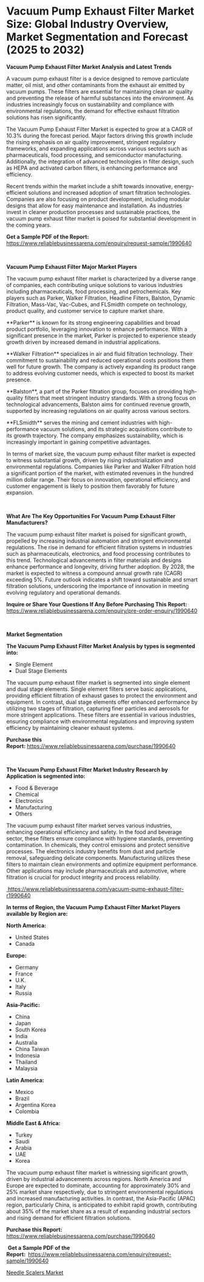 <p><h1>Vacuum Pump Exhaust Filter Market Size: Global Industry Overview, Market Segmentation and Forecast (2025 to 2032)</h1></p><p><strong>Vacuum Pump Exhaust Filter Market Analysis and Latest Trends</strong></p>
<p><p>A vacuum pump exhaust filter is a device designed to remove particulate matter, oil mist, and other contaminants from the exhaust air emitted by vacuum pumps. These filters are essential for maintaining clean air quality and preventing the release of harmful substances into the environment. As industries increasingly focus on sustainability and compliance with environmental regulations, the demand for effective exhaust filtration solutions has risen significantly.</p><p>The Vacuum Pump Exhaust Filter Market is expected to grow at a CAGR of 10.3% during the forecast period. Major factors driving this growth include the rising emphasis on air quality improvement, stringent regulatory frameworks, and expanding applications across various sectors such as pharmaceuticals, food processing, and semiconductor manufacturing. Additionally, the integration of advanced technologies in filter design, such as HEPA and activated carbon filters, is enhancing performance and efficiency. </p><p>Recent trends within the market include a shift towards innovative, energy-efficient solutions and increased adoption of smart filtration technologies. Companies are also focusing on product development, including modular designs that allow for easy maintenance and installation. As industries invest in cleaner production processes and sustainable practices, the vacuum pump exhaust filter market is poised for substantial development in the coming years.</p></p>
<p><strong>Get a Sample PDF of the Report:&nbsp;</strong> <a href="https://www.reliablebusinessarena.com/enquiry/request-sample/1990640?utm_campaign=2322&utm_medium=2&utm_source=Github&utm_content=ia&utm_term=17022025&utm_id=vacuum-pump-exhaust-filter">https://www.reliablebusinessarena.com/enquiry/request-sample/1990640</a></p>
<p>&nbsp;</p>
<p><strong>Vacuum Pump Exhaust Filter Major Market Players</strong></p>
<p><p>The vacuum pump exhaust filter market is characterized by a diverse range of companies, each contributing unique solutions to various industries including pharmaceuticals, food processing, and petrochemicals. Key players such as Parker, Walker Filtration, Headline Filters, Balston, Dynamic Filtration, Mass-Vac, Vac-Cubes, and FLSmidth compete on technology, product quality, and customer service to capture market share.</p><p>**Parker** is known for its strong engineering capabilities and broad product portfolio, leveraging innovation to enhance performance. With a significant presence in the market, Parker is projected to experience steady growth driven by increased demand in industrial applications.</p><p>**Walker Filtration** specializes in air and fluid filtration technology. Their commitment to sustainability and reduced operational costs positions them well for future growth. The company is actively expanding its product range to address evolving customer needs, which is expected to boost its market presence.</p><p>**Balston**, a part of the Parker filtration group, focuses on providing high-quality filters that meet stringent industry standards. With a strong focus on technological advancements, Balston aims for continued revenue growth, supported by increasing regulations on air quality across various sectors.</p><p>**FLSmidth** serves the mining and cement industries with high-performance vacuum solutions, and its strategic acquisitions contribute to its growth trajectory. The company emphasizes sustainability, which is increasingly important in gaining competitive advantages.</p><p>In terms of market size, the vacuum pump exhaust filter market is expected to witness substantial growth, driven by rising industrialization and environmental regulations. Companies like Parker and Walker Filtration hold a significant portion of the market, with estimated revenues in the hundred million dollar range. Their focus on innovation, operational efficiency, and customer engagement is likely to position them favorably for future expansion.</p></p>
<p>&nbsp;</p>
<p><strong>What Are The Key Opportunities For Vacuum Pump Exhaust Filter Manufacturers?</strong></p>
<p><p>The vacuum pump exhaust filter market is poised for significant growth, propelled by increasing industrial automation and stringent environmental regulations. The rise in demand for efficient filtration systems in industries such as pharmaceuticals, electronics, and food processing contributes to this trend. Technological advancements in filter materials and designs enhance performance and longevity, driving further adoption. By 2028, the market is expected to witness a compound annual growth rate (CAGR) exceeding 5%. Future outlook indicates a shift toward sustainable and smart filtration solutions, underscoring the importance of innovation in meeting evolving regulatory and operational demands.</p></p>
<p><strong>Inquire or Share Your Questions If Any Before Purchasing This Report:</strong> <a href="https://www.reliablebusinessarena.com/enquiry/pre-order-enquiry/1990640?utm_campaign=2322&utm_medium=2&utm_source=Github&utm_content=ia&utm_term=17022025&utm_id=vacuum-pump-exhaust-filter">https://www.reliablebusinessarena.com/enquiry/pre-order-enquiry/1990640</a></p>
<p>&nbsp;</p>
<p><strong>Market Segmentation</strong></p>
<p><strong>The Vacuum Pump Exhaust Filter Market Analysis by types is segmented into:</strong></p>
<p><ul><li>Single Element</li><li>Dual Stage Elements</li></ul></p>
<p><p>The vacuum pump exhaust filter market is segmented into single element and dual stage elements. Single element filters serve basic applications, providing efficient filtration of exhaust gases to protect the environment and equipment. In contrast, dual stage elements offer enhanced performance by utilizing two stages of filtration, capturing finer particles and aerosols for more stringent applications. These filters are essential in various industries, ensuring compliance with environmental regulations and improving system efficiency by maintaining cleaner exhaust systems.</p></p>
<p><strong>Purchase this Report:&nbsp;</strong><a href="https://www.reliablebusinessarena.com/purchase/1990640?utm_campaign=2322&utm_medium=2&utm_source=Github&utm_content=ia&utm_term=17022025&utm_id=vacuum-pump-exhaust-filter">https://www.reliablebusinessarena.com/purchase/1990640</a></p>
<p>&nbsp;</p>
<p><strong>The Vacuum Pump Exhaust Filter Market Industry Research by Application is segmented into:</strong></p>
<p><ul><li>Food & Beverage</li><li>Chemical</li><li>Electronics</li><li>Manufacturing</li><li>Others</li></ul></p>
<p><p>The vacuum pump exhaust filter market serves various industries, enhancing operational efficiency and safety. In the food and beverage sector, these filters ensure compliance with hygiene standards, preventing contamination. In chemicals, they control emissions and protect sensitive processes. The electronics industry benefits from dust and particle removal, safeguarding delicate components. Manufacturing utilizes these filters to maintain clean environments and optimize equipment performance. Other applications may include pharmaceuticals and automotive, where filtration is crucial for product integrity and process reliability.</p></p>
<p><a href="https://www.reliablebusinessarena.com/vacuum-pump-exhaust-filter-r1990640?utm_campaign=2322&utm_medium=2&utm_source=Github&utm_content=ia&utm_term=17022025&utm_id=vacuum-pump-exhaust-filter">&nbsp;https://www.reliablebusinessarena.com/vacuum-pump-exhaust-filter-r1990640</a></p>
<p><strong>In terms of Region, the Vacuum Pump Exhaust Filter Market Players available by Region are:</strong></p>
<p>
    <p> <strong> North America: </strong>
        <ul>
            <li>United States</li>
            <li>Canada</li>
        </ul>
        </p> 
    <p> <strong> Europe: </strong>
        <ul>
            <li>Germany</li>
            <li>France</li>
            <li>U.K.</li>
            <li>Italy</li>
            <li>Russia</li>
        </ul>
        </p> 
    <p> <strong> Asia-Pacific: </strong>
        <ul>
            <li>China</li>
            <li>Japan</li>
            <li>South Korea</li>
            <li>India</li>
            <li>Australia</li>
            <li>China Taiwan</li>
            <li>Indonesia</li>
            <li>Thailand</li>
            <li>Malaysia</li>
        </ul>
        </p> 
    <p> <strong> Latin America: </strong>
        <ul>
            <li>Mexico</li>
            <li>Brazil</li>
            <li>Argentina Korea</li>
            <li>Colombia</li>
        </ul>
        </p> 
    <p> <strong> Middle East & Africa: </strong>
        <ul>
            <li>Turkey</li>
            <li>Saudi</li>
            <li>Arabia</li>
            <li>UAE</li>
            <li>Korea</li>
        </ul>
    </p>
    </p>
<p><p>The vacuum pump exhaust filter market is witnessing significant growth, driven by industrial advancements across regions. North America and Europe are expected to dominate, accounting for approximately 30% and 25% market share respectively, due to stringent environmental regulations and increased manufacturing activities. In contrast, the Asia-Pacific (APAC) region, particularly China, is anticipated to exhibit rapid growth, contributing about 35% of the market share as a result of expanding industrial sectors and rising demand for efficient filtration solutions.</p></p>
<p><strong>Purchase this Report: </strong><a href="https://www.reliablebusinessarena.com/purchase/1990640?utm_campaign=2322&utm_medium=2&utm_source=Github&utm_content=ia&utm_term=17022025&utm_id=vacuum-pump-exhaust-filter">https://www.reliablebusinessarena.com/purchase/1990640</a></p>
<p>&nbsp;<strong>Get a Sample PDF of the Report:&nbsp;&nbsp;</strong><a href="https://www.reliablebusinessarena.com/enquiry/request-sample/1990640?utm_campaign=2322&utm_medium=2&utm_source=Github&utm_content=ia&utm_term=17022025&utm_id=vacuum-pump-exhaust-filter">https://www.reliablebusinessarena.com/enquiry/request-sample/1990640</a></p>
<p><strong></strong></p>
<p><p><a href="https://github.com/birnbaumbulah0/Market-Research-Report-List-1/blob/main/needle-scalers-market.md?utm_campaign=2322&utm_medium=2&utm_source=Github&utm_content=ia&utm_term=17022025&utm_id=vacuum-pump-exhaust-filter">Needle Scalers Market</a></p></p>
